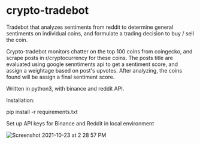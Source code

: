 # crypto-tradebot

Tradebot that analyzes sentiments from reddit to determine general sentiments on individual coins, and formulate a trading decision to buy / sell the coin.

Crypto-tradebot monitors chatter on the top 100 coins from coingecko, and scrape posts in r/cryptocurrency for these coins. The posts title are evaluated using google senntiments api to get a sentiment score, and assign a weightage based on post's upvotes. After analyzing, the coins found will be assign a final sentiment score.

Written in python3, with binance and reddit API.

Installation:

pip install -r requirements.txt

Set up API keys for Binance and Reddit in local environment

![Screenshot 2021-10-23 at 2 28 57 PM](https://user-images.githubusercontent.com/9610243/138545382-e1db86ed-5f43-40fd-b5d4-cb608095616f.png)
